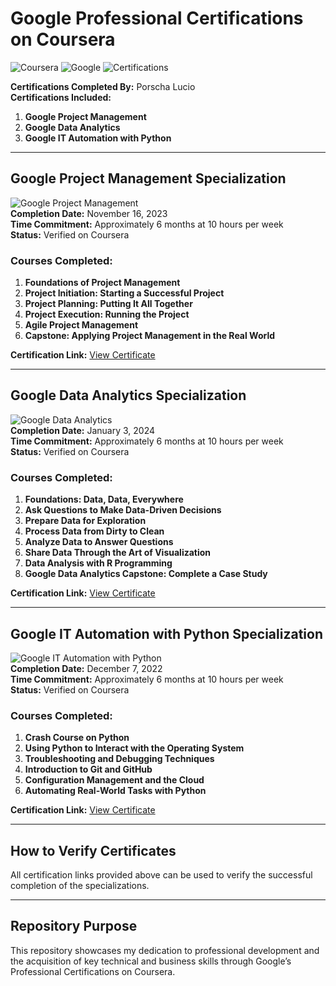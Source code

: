 # Google Professional Certifications on Coursera

![Coursera](https://img.shields.io/badge/Platform-Coursera-blue)
![Google](https://img.shields.io/badge/Organization-Google-orange)
![Certifications](https://img.shields.io/badge/Certifications-Completed-brightgreen)

**Certifications Completed By:** Porscha Lucio  
**Certifications Included:**  
1. **Google Project Management**  
2. **Google Data Analytics**  
3. **Google IT Automation with Python**

---

## Google Project Management Specialization

![Google Project Management](https://img.shields.io/badge/Specialization-Project%20Management-purple)  
**Completion Date:** November 16, 2023  
**Time Commitment:** Approximately 6 months at 10 hours per week  
**Status:** Verified on Coursera

### Courses Completed:
1. **Foundations of Project Management**  
2. **Project Initiation: Starting a Successful Project**  
3. **Project Planning: Putting It All Together**  
4. **Project Execution: Running the Project**  
5. **Agile Project Management**  
6. **Capstone: Applying Project Management in the Real World**

**Certification Link:** [View Certificate](https://coursera.org/share/your_certificate_link_here)

---

## Google Data Analytics Specialization

![Google Data Analytics](https://img.shields.io/badge/Specialization-Data%20Analytics-green)  
**Completion Date:** January 3, 2024  
**Time Commitment:** Approximately 6 months at 10 hours per week  
**Status:** Verified on Coursera

### Courses Completed:
1. **Foundations: Data, Data, Everywhere**  
2. **Ask Questions to Make Data-Driven Decisions**  
3. **Prepare Data for Exploration**  
4. **Process Data from Dirty to Clean**  
5. **Analyze Data to Answer Questions**  
6. **Share Data Through the Art of Visualization**  
7. **Data Analysis with R Programming**  
8. **Google Data Analytics Capstone: Complete a Case Study**

**Certification Link:** [View Certificate](https://coursera.org/share/your_certificate_link_here)

---

## Google IT Automation with Python Specialization

![Google IT Automation with Python](https://img.shields.io/badge/Specialization-Automation%20with%20Python-blue)  
**Completion Date:** December 7, 2022  
**Time Commitment:** Approximately 6 months at 10 hours per week  
**Status:** Verified on Coursera

### Courses Completed:
1. **Crash Course on Python**  
2. **Using Python to Interact with the Operating System**  
3. **Troubleshooting and Debugging Techniques**  
4. **Introduction to Git and GitHub**  
5. **Configuration Management and the Cloud**  
6. **Automating Real-World Tasks with Python**

**Certification Link:** [View Certificate](https://coursera.org/share/f2fcc3306431228d0fc10ed8c5441521)

---

## How to Verify Certificates

All certification links provided above can be used to verify the successful completion of the specializations.

---

## Repository Purpose

This repository showcases my dedication to professional development and the acquisition of key technical and business skills through Google’s Professional Certifications on Coursera.


